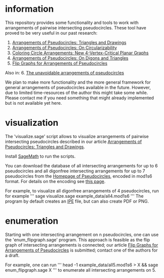 # information

This repository provides some functionality and tools 
to work with arrangements of pairwise intersecting pseudocircles. 
These tool have proved to be very useful in our past research:

1. [Arrangements of Pseudocircles: Triangles and Drawings](http://doi.org/10.1007/s00454-020-00173-4)
2. [Arrangements of Pseudocircles: On Circularizability](http://doi.org/10.1007/s00454-019-00077-y)
3. [Coloring Circle Arrangements: New 4-Vertex-Critical Planar Graphs](http://arxiv.org/abs/2205.08181)
4. [Arrangements of Pseudocircles: On Digons and Triangles](http://arxiv.org/abs/2208.12110)
5. [Flip Graphs for Arrangements of Pseudocircles](https://page.math.tu-berlin.de/~scheuch/publ/forsv-fgap-eurocg23.pdf)

Also in:
6. [The unavoidable arrangements of pseudocircles](https://arxiv.org/abs/1805.10957)

We plan to make more functionality and 
the more general framework for general arrangements of pseudocircles 
available in the future. 
However, due to limited time-resources of the author
this might take some while.
Please contact me if you need something that 
might already implemented but is not available yet here.



# visualization

The 'visualize.sage' script allows to visualize arrangements of pairwise intersecting pseudocircles
 described in our article [Arrangements of Pseudocircles: Triangles and Drawings](https://link.springer.com/article/10.1007/s00454-020-00173-4).

Install [SageMath](https://www.sagemath.org/) to run the scripts.

You can download the database of all intersecting arrangements for up to 6 pseudocircles 
and all digonfree intersecting arrangements for up to 7 pseudocircles from the 
[Homepage of Pseudocircles](https://www3.math.tu-berlin.de/diskremath/pseudocircles/?show=pseudocircles),
encoded in mod1s6 format. For details on the encoding see
[this page](https://www3.math.tu-berlin.de/diskremath/pseudocircles/?show=information). 

For example, to visualize all digonfree arrangements of 4 pseudocircles, run for example
'''
sage visualize.sage example_data/all4.mod1s6
'''
The program by default creates an [IPE](https://ipe.otfried.org/) file, but can also create PDF or PNG.


# enumeration

Starting with one intersecting arrangement on n pseudocircles, 
one can use the 'enum_flipgraph.sage' program.
This approach is feasible as the flip graph of intersecting arrangements is connected;
our article 
[Flip Graphs for Arrangements of Pseudocircles](https://page.math.tu-berlin.de/~scheuch/publ/forsv-fgap-eurocg23.pdf) 
is submitted; contact one of the authors for a draft.

For example, one can run 
'''
head -1 example_data/all5.mod1s6 > X && sage enum_flipgraph.sage X
'''
to enumerate all intersecting arrangements on 5.
